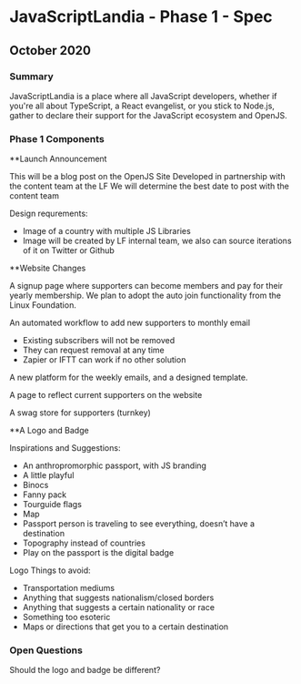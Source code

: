 # JavaScriptLandia - Phase 1 - Spec
## October 2020 

### Summary
JavaScriptLandia is a place where all JavaScript developers, whether if you're all about TypeScript, a React evangelist, or you stick to Node.js, gather to declare their support for the JavaScript ecosystem and OpenJS. 

### Phase 1 Components

**Launch Announcement

This will be a blog post on the OpenJS Site
Developed in partnership with the content team at the LF 
We will determine the best date to post with the content team

Design requrements:
* Image of a country with multiple JS Libraries
* Image will be created by LF internal team, we also can source iterations of it on Twitter or Github

**Website Changes

A signup page where supporters can become members and pay for their yearly membership. We plan to adopt the auto join functionality from the Linux Foundation. 

An automated workflow to add new supporters to monthly email
* Existing subscribers will not be removed
* They can request removal at any time
* Zapier or IFTT can work if no other solution

A new platform for the weekly emails, and a designed template. 
    
A page to reflect current supporters on the website

A swag store for supporters (turnkey)

**A Logo and Badge

Inspirations and Suggestions:
* An anthropromorphic passport, with JS branding
* A little playful
* Binocs
* Fanny pack
* Tourguide flags
* Map
* Passport person is traveling to see everything, doesn’t have a destination
* Topography instead of countries
* Play on the passport is the digital badge


Logo Things to avoid:

* Transportation mediums
* Anything that suggests nationalism/closed borders
* Anything that suggests a certain nationality or race
* Something too esoteric
* Maps or directions that get you to a certain destination

### Open Questions

Should the logo and badge be different? 
